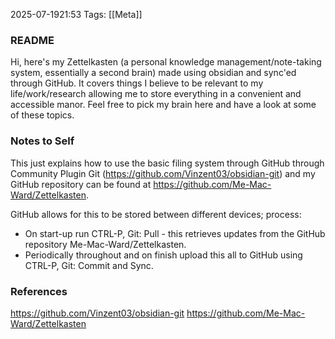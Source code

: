 2025-07-1921:53
Tags: [[Meta]]

### README
Hi, here's my Zettelkasten (a personal knowledge management/note-taking system, essentially a second brain) made using obsidian and sync'ed through GitHub. It covers things I believe to be relevant to my life/work/research allowing me to store everything in a convenient and accessible manor. Feel free to pick my brain here and have a look at some of these topics.


### Notes to Self
This  just explains how to use the basic filing system through GitHub through Community Plugin Git (https://github.com/Vinzent03/obsidian-git) and my GitHub repository can be found at https://github.com/Me-Mac-Ward/Zettelkasten.

GitHub allows for this to be stored between different devices; process:
- On start-up run CTRL-P, Git: Pull - this retrieves updates from the GitHub repository Me-Mac-Ward/Zettelkasten.
- Periodically throughout and on finish upload this all to GitHub using CTRL-P, Git: Commit and Sync.


### References
https://github.com/Vinzent03/obsidian-git
https://github.com/Me-Mac-Ward/Zettelkasten